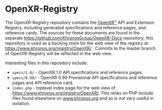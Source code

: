 # OpenXR-Registry

The OpenXR-Registry repository contains the [OpenXR™](https://www.khronos.org/openxr)
API and Extension Registry, including generated specifications and
reference pages, and reference cards. The sources for these documents are
found in the separate <https://github.com/KhronosGroup/OpenXR-Docs> repository; this
repository is used as a backing store for the web view of the registry at
<https://www.khronos.org/registry/OpenXR/> . Commits to the master branch of
OpenXR-Registry will be reflected in the web view.

Interesting files in this repository include:

* `specs/1.0/` - OpenXR 1.0 API specifications and reference pages.
* `specs/0.90/` - OpenXR 0.90 Provisional API specifications and reference pages and API
  reference card.
* `index.php` - toplevel index page for the web view of <https://www.khronos.org/registry/OpenXR/>.
  This relies on PHP
  include files found elsewhere on www.khronos.org and so is not very useful
  in isolation.
